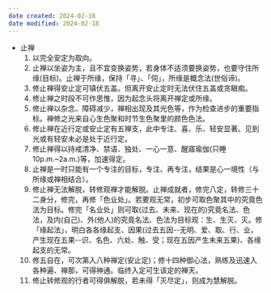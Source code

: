 ```yaml
---
date created: 2024-02-18
date modified: 2024-02-18
---
```

- 止禅
    1. 以完全安定为取向。
    2. 止禅以坐姿为主，且不宜变换姿势，若身体不适须要换姿势，也要守住所缘(目标)。止禅于所缘，保持「寻」、「伺」，所缘是概念法(世俗谛)。
    3. 修止禅得安止定可镇伏五盖。但离开安止定时无法伏住五盖或贪瞋痴。
    4. 修止禅之时段不可作思惟，因为起念头将离开禅定或所缘。
    5. 修止禅以杂念、障碍减少，禅相出现及其光色等，作为检查进步的重要指标。禅修之光来自心生色聚和时节生色聚里的颜色色法。
    6. 修止禅在近行定或安止定有五禅支，此中专注、喜、乐、轻安显著。见到光或有轻安未必是处于近行定。
    7. 修止禅得以持戒清净、禁语、独处、一心一意、醒寤瑜伽(只睡10p.m.~2a.m.)等，加速得定。
    8. 止禅是一时只能有一个专注的目标，专注、再专注，结果是心一境性（与所缘或禅相结合）。
    9. 修止禅无法解脱，转修观禅才能解脱。止禅成就者，修完八定，转修三十二身分，修完，再修「色业处」。若要观无常，初步可取色聚其中的究竟色法为目标。修完「名业处」则可取(过去、未来、现在的)究竟名法、色法，及内(自己)、外(他人)的究竟名法、色法为目标观：生、生灭、灭。修「缘起法」，明白各各缘起支、因果(过去五因--无明、爱、取、行、业，产生现在五果--识、名色、六处、触、受；现在五因产生未来五果)、各缘起支的无常。
    10. 修五自在，可次第入八种禅定(安止定)；修十四种御心法，熟练及迅速入各种遍、禅那，可得神通。临终入定可生该定的禅天。
    11. 修止转修观的行者可得俱解脱，若未得「灭尽定」，则成为慧解脱。
